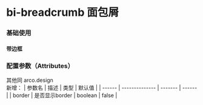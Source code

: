 # bi-breadcrumb 面包屑

### 基础使用

<preview path="./index.vue" title="基础用法" description="bi-breadcrumb 面包屑组件的基础用法"></preview>

#### 带边框

<preview path="./index-border.vue" title="基础用法" description="bi-breadcrumb 面包屑组件的基础用法"></preview>

### 配置参数（Attributes）
其他同 arco.design  
新增：
| 参数名 | 描述           | 类型    | 默认值 |
| ------ | -------------- | ------- | ------ |
| border | 是否显示border | boolean | false  |